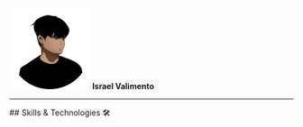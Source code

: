 <table>


  
</table>


<span >
  
  <img src="https://raw.githubusercontent.com/israelvalimento/israelvalimento/master/src/public/assets/me.png" alt="Myself Picture">
  <b>Israel Valimento</b>
  <hr/>
</span>
## Skills & Technologies 🛠️
